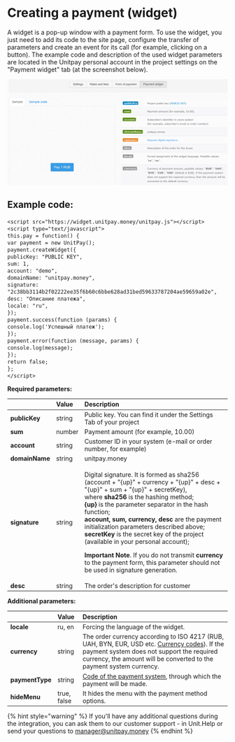 # Creating a payment \(widget\)

A widget is a pop-up window with a payment form. To use the widget, you just need to add its code to the site page, configure the transfer of parameters and create an event for its call \(for example, clicking on a button\). The example code and description of the used widget parameters are located in the Unitpay personal account in the project settings on the "Payment widget" tab \(at the screenshot below\).

![Location of the widget code in the project settings](../.gitbook/assets/image%20%2870%29.png)

## Example code:

```text
<script src="https://widget.unitpay.money/unitpay.js"></script>
<script type="text/javascript">
this.pay = function() {
var payment = new UnitPay();
payment.createWidget({
publicKey: "PUBLIC KEY",
sum: 1,
account: "demo",
domainName: "unitpay.money",
signature: "2c38bb3114b2f02222ee35f6b60c6bbe628ad31bed59633787204ae59659a02e",
desc: "Описание платежа",
locale: "ru",
});
payment.success(function (params) {
console.log('Успешный платеж');
});
payment.error(function (message, params) {
console.log(message);
});
return false;
};
</script>
```

**Required parameters:**

<table>
  <thead>
    <tr>
      <th style="text-align:left"></th>
      <th style="text-align:left">Value</th>
      <th style="text-align:left">Description</th>
    </tr>
  </thead>
  <tbody>
    <tr>
      <td style="text-align:left"><b>publicKey</b>
      </td>
      <td style="text-align:left">string</td>
      <td style="text-align:left">Public key. You can find it under the Settings Tab of your project</td>
    </tr>
    <tr>
      <td style="text-align:left"><b>sum</b>
      </td>
      <td style="text-align:left">number</td>
      <td style="text-align:left">Payment amount (for example, 10.00)</td>
    </tr>
    <tr>
      <td style="text-align:left"><b>account</b>
      </td>
      <td style="text-align:left">string</td>
      <td style="text-align:left">Customer ID in your system (e-mail or order number, for example)</td>
    </tr>
    <tr>
      <td style="text-align:left"><b>domainName</b>
      </td>
      <td style="text-align:left">string</td>
      <td style="text-align:left">unitpay.money</td>
    </tr>
    <tr>
      <td style="text-align:left"><b>signature</b>
      </td>
      <td style="text-align:left">string</td>
      <td style="text-align:left">
        <p>Digital signature. It is formed as sha256 (account + &quot;{up}&quot;
          + currency + &quot;{up}&quot; + desc + &quot;{up}&quot; + sum + &quot;{up}&quot;
          + secretKey),
          <br />where <b>sha256</b> is the hashing method;
          <br /><b>{up}</b> is the parameter separator in the hash function;
          <br /><b>account, sum, currency, desc</b> are the payment initialization parameters
          described above;
          <br /><b>secretKey</b> is the secret key of the project (available in your personal
          account);</p>
        <p><b>Important Note</b>. If you do not transmit <b>currency</b> to the payment
          form, this parameter should not be used in signature generation.</p>
      </td>
    </tr>
    <tr>
      <td style="text-align:left"><b>desc</b>
      </td>
      <td style="text-align:left">string</td>
      <td style="text-align:left">The order&apos;s description for customer</td>
    </tr>
  </tbody>
</table>

**Additional parameters:**

|  | Value | Description |
| :--- | :--- | :--- |
| **locale** | ru, en | Forcing the language of the widget. |
| **currency** | string | The order currency according to ISO 4217 \(RUB, UAH, BYN, EUR, USD etc. [Currency codes](../book-of-reference/currency-codes.md)\). If the payment system does not support the required currency, the amount will be converted to the payment system currency. |
| **paymentType** | string | [Code of the payment system](../book-of-reference/payment-system-codes.md), through which the payment will be made. |
| **hideMenu** | true, false | It hides the menu with the payment method options. |

{% hint style="warning" %}
If you'll have any additional questions during the integration, you can ask them to our customer support - in Unit.Help or send your questions to manager@unitpay.money
{% endhint %}


